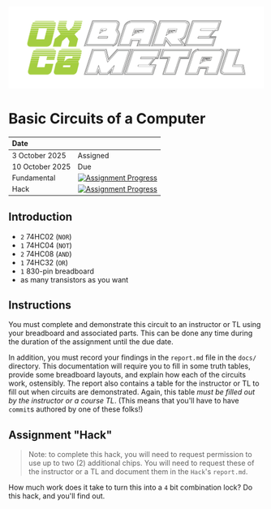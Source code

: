 ![Vector art of 200 in hex, subtitle of course: Bare Metal in pale green and printer's black](https://raw.githubusercontent.com/allegheny-college-cmpsc-200-fall-2024/course-materials/media/images/CMPSC%20-%200xC8%20Banner.png)

# Basic Circuits of a Computer

| Date              |           |
|:------------------|:----------|
| 3 October 2025   | Assigned  |
| 10 October 2025  | Due       |
| Fundamental            | [![Assignment Progress](../../actions/workflows/main.yml/badge.svg?branch=main)](../../actions/workflows/main.yml) |
| Hack                   | [![Assignment Progress](../../actions/workflows/hack.yml/badge.svg?branch=hack)](../../actions/workflows/hack.yml) |

## Introduction

* `2` 74HC02 (`NOR`)
* `1` 74HC04 (`NOT`)
* `2` 74HC08 (`AND`)
* `1` 74HC32 (`OR`)
* `1` 830-pin breadboard
* as many transistors as you want

## Instructions

You must complete and demonstrate this circuit to  an instructor or TL using your breadboard and associated parts. This 
can be done any time during the duration of the assignment until the due date. 

In addition, you must record your findings in the `report.md` file in the `docs/` directory. This documentation will require you to fill
in some truth tables, provide some breadboard layouts, and explain how each of the circuits work, ostensibly. The report also contains
a table for the instructor or TL to fill out when circuits are demonstrated. Again, this table _must be filled out by the instructor
or a course TL_. (This means that you'll have to have `commit`s authored by one of these folks!)

## Assignment "Hack"

> Note: to complete this hack, you will need to request permission to use up to two (2) additional chips. You will
> need to request these of the instructor or a TL and document them in the `Hack`'s `report.md`.

How much work does it take to turn this into a `4` bit combination lock? Do this hack, and you'll find out.
